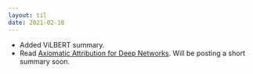 ```yaml
---
layout: til
date: 2021-02-18
---
```

- Added ViLBERT summary.
- Read [Axiomatic Attribution for Deep Networks](https://arxiv.org/pdf/1703.01365.pdf). Will be posting a short summary soon.